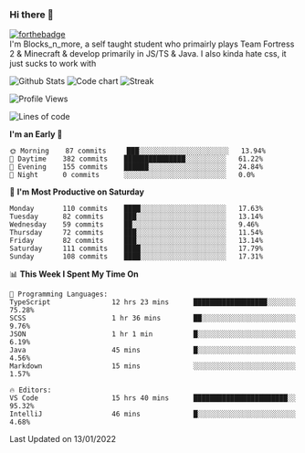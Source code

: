 ### Hi there 👋
[![forthebadge](https://forthebadge.com/images/badges/0-percent-optimized.svg)](https://forthebadge.com)<br>
I'm Blocks_n_more, a self taught student who primairly plays Team Fortress 2 & Minecraft & develop primarily in JS/TS & Java. I also kinda hate css, it just sucks to work with

![Github Stats](https://github-readme-stats.vercel.app/api?username=blocksnmore&show_icons=true&theme=dark)
![Code chart](https://github-readme-stats.vercel.app/api/top-langs/?username=blocksnmore&layout=compact&theme=dark)
![Streak](https://github-readme-streak-stats.herokuapp.com/?user=blocksnmore&theme=dark&hide_border=true)
<!--START_SECTION:waka-->
![Profile Views](http://img.shields.io/badge/Profile%20Views-1-blue)

![Lines of code](https://img.shields.io/badge/From%20Hello%20World%20I%27ve%20Written-2%20Million%20lines%20of%20code-blue)

**I'm an Early 🐤** 

```text
🌞 Morning    87 commits     ███░░░░░░░░░░░░░░░░░░░░░░   13.94% 
🌆 Daytime    382 commits    ███████████████░░░░░░░░░░   61.22% 
🌃 Evening    155 commits    ██████░░░░░░░░░░░░░░░░░░░   24.84% 
🌙 Night      0 commits      ░░░░░░░░░░░░░░░░░░░░░░░░░   0.0%

```
📅 **I'm Most Productive on Saturday** 

```text
Monday       110 commits    ████░░░░░░░░░░░░░░░░░░░░░   17.63% 
Tuesday      82 commits     ███░░░░░░░░░░░░░░░░░░░░░░   13.14% 
Wednesday    59 commits     ██░░░░░░░░░░░░░░░░░░░░░░░   9.46% 
Thursday     72 commits     ███░░░░░░░░░░░░░░░░░░░░░░   11.54% 
Friday       82 commits     ███░░░░░░░░░░░░░░░░░░░░░░   13.14% 
Saturday     111 commits    ████░░░░░░░░░░░░░░░░░░░░░   17.79% 
Sunday       108 commits    ████░░░░░░░░░░░░░░░░░░░░░   17.31%

```


📊 **This Week I Spent My Time On** 

```text
💬 Programming Languages: 
TypeScript               12 hrs 23 mins      ██████████████████░░░░░░░   75.28% 
SCSS                     1 hr 36 mins        ██░░░░░░░░░░░░░░░░░░░░░░░   9.76% 
JSON                     1 hr 1 min          █░░░░░░░░░░░░░░░░░░░░░░░░   6.19% 
Java                     45 mins             █░░░░░░░░░░░░░░░░░░░░░░░░   4.56% 
Markdown                 15 mins             ░░░░░░░░░░░░░░░░░░░░░░░░░   1.57%

🔥 Editors: 
VS Code                  15 hrs 40 mins      ███████████████████████░░   95.32% 
IntelliJ                 46 mins             █░░░░░░░░░░░░░░░░░░░░░░░░   4.68%

```


 Last Updated on 13/01/2022
<!--END_SECTION:waka-->
